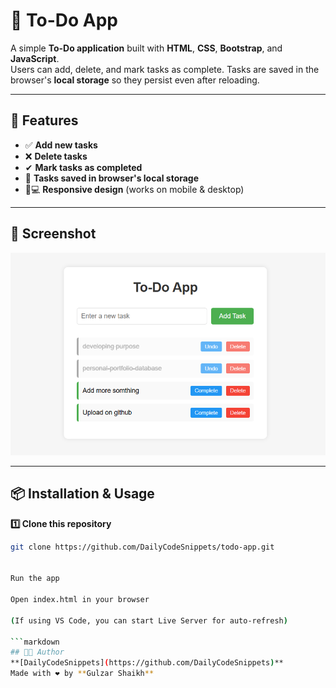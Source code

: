 # 📝 To-Do App

A simple **To-Do application** built with **HTML**, **CSS**, **Bootstrap**, and **JavaScript**.  
Users can add, delete, and mark tasks as complete. Tasks are saved in the browser's **local storage** so they persist even after reloading.

---

## 🚀 Features
- ✅ **Add new tasks**
- ❌ **Delete tasks**
- ✔ **Mark tasks as completed**
- 💾 **Tasks saved in browser's local storage**
- 📱💻 **Responsive design** (works on mobile & desktop)

---

## 📸 Screenshot

![To-Do App Screenshot](images/screenshot.png)

---

## 📦 Installation & Usage

**1️⃣ Clone this repository**
```bash
git clone https://github.com/DailyCodeSnippets/todo-app.git


Run the app

Open index.html in your browser

(If using VS Code, you can start Live Server for auto-refresh)

```markdown
## 👨‍💻 Author
**[DailyCodeSnippets](https://github.com/DailyCodeSnippets)**  
Made with ❤️ by **Gulzar Shaikh**

